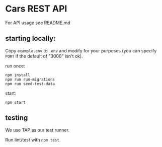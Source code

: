 # Cars REST API

For API usage see README.md

## starting locally:

Copy `example.env` to `.env` and modify for your purposes 
(you can specify `PORT` if the default of "3000" isn't ok).

run once:

    npm install
    npm run run-migrations
    npm run seed-test-data

start:

    npm start

## testing

We use TAP as our test runner. 

Run lint/test with `npm test`.
